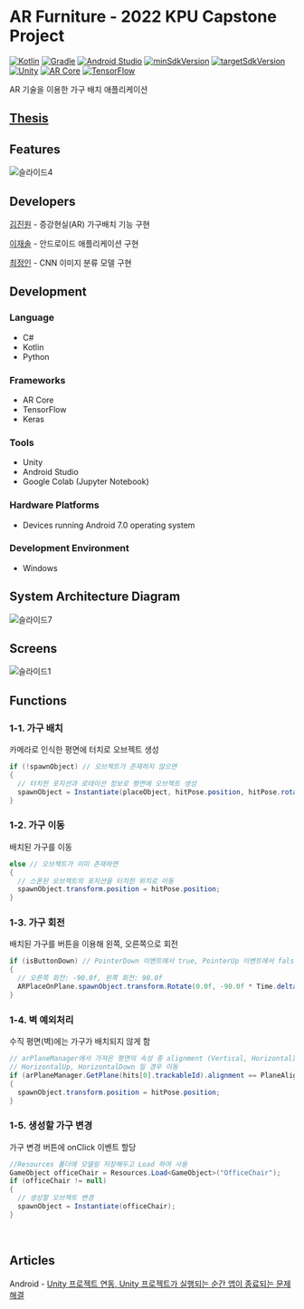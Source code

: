 # AR Furniture - 2022 KPU Capstone Project

[![Kotlin](https://img.shields.io/badge/Kotlin-1.5.20-blue.svg)](https://kotlinlang.org)
[![Gradle](https://img.shields.io/badge/gradle-7.0.2-green.svg)](https://gradle.org/)
[![Android Studio](https://img.shields.io/badge/Android%20Studio-4.0-green)](https://developer.android.com/studio)
[![minSdkVersion](https://img.shields.io/badge/minSdkVersion-24-red)](https://developer.android.com/distribute/best-practices/develop/target-sdk)
[![targetSdkVersion](https://img.shields.io/badge/targetSdkVersion-30-orange)](https://developer.android.com/distribute/best-practices/develop/target-sdk)
<br>
[![Unity](https://img.shields.io/badge/Unity-2020.3.26.f1-darkgray.svg)](https://kotlinlang.org)
[![AR Core](https://img.shields.io/badge/AR%20Core-4.1.9-violet)](https://developer.android.com/distribute/best-practices/develop/target-sdk)
[![TensorFlow](https://img.shields.io/badge/TensorFlow-2.8.0-darkorange)](https://developer.android.com/distribute/best-practices/develop/target-sdk)

AR 기술을 이용한 가구 배치 애플리케이션
</br>

## [Thesis](https://drive.google.com/file/d/1z1_LuE23bzVGHNES-6Try46LxLytE1zr/view?usp=sharing)

## Features
![슬라이드4](https://github.com/user-attachments/assets/470bc4c6-f824-4d5a-8334-24c4d30c0f21)

## Developers

[김진원](https://github.com/wlsdnjs0707) - 증강현실(AR) 가구배치 기능 구현

[이재솔](https://github.com/jaesol0105) - 안드로이드 애플리케이션 구현

[최정인](https://github.com/bombab) - CNN 이미지 분류 모델 구현

## Development
### Language
* C#
* Kotlin
* Python
### Frameworks
* AR Core
* TensorFlow
* Keras
### Tools 
* Unity
* Android Studio
* Google Colab (Jupyter Notebook)
### Hardware Platforms
* Devices running Android 7.0 operating system
### Development Environment
* Windows

## System Architecture Diagram
![슬라이드7](https://github.com/user-attachments/assets/3c15d9b9-f644-4b3f-a134-87eaa005f1d3)

## Screens
![슬라이드1](https://user-images.githubusercontent.com/86781939/169832565-fd7c5f08-5d6b-47cd-b8cc-f42214c66474.png)

## Functions

### 1-1. 가구 배치
카메라로 인식한 평면에 터치로 오브젝트 생성
```cs
if (!spawnObject) // 오브젝트가 존재하지 않으면
{
  // 터치한 포지션과 로테이션 정보로 평면에 오브젝트 생성
  spawnObject = Instantiate(placeObject, hitPose.position, hitPose.rotation);
}
```

### 1-2. 가구 이동
배치된 가구를 이동
```cs
else // 오브젝트가 이미 존재하면
{
  // 스폰된 오브젝트의 포지션을 터치한 위치로 이동
  spawnObject.transform.position = hitPose.position;
}
```

### 1-3. 가구 회전
배치된 가구를 버튼을 이용해 왼쪽, 오른쪽으로 회전
```cs
if (isButtonDown) // PointerDown 이벤트에서 true, PointerUp 이벤트에서 false
{
  // 오른쪽 회전: -90.0f, 왼쪽 회전: 90.0f
  ARPlaceOnPlane.spawnObject.transform.Rotate(0.0f, -90.0f * Time.deltaTime, 0.0f);
}
```

### 1-4. 벽 예외처리
수직 평면(벽)에는 가구가 배치되지 않게 함
```cs
// arPlaneManager에서 가져온 평면의 속성 중 alignment (Vertical, Horizontal) 구분
// HorizontalUp, HorizontalDown 일 경우 이동 
if (arPlaneManager.GetPlane(hits[0].trackableId).alignment == PlaneAlignment.HorizontalUp || arPlaneManager.GetPlane(hits[0].trackableId).alignment == PlaneAlignment.HorizontalDown)
{
  spawnObject.transform.position = hitPose.position;
}
```
### 1-5. 생성할 가구 변경
가구 변경 버튼에 onClick 이벤트 할당
```cs
//Resources 폴더에 모델링 저장해두고 Load 하여 사용
GameObject officeChair = Resources.Load<GameObject>("OfficeChair");
if (officeChair != null)
{
  // 생성할 오브젝트 변경
  spawnObject = Instantiate(officeChair);
}
```
<br>

## Articles
Android - [Unity 프로젝트 연동, Unity 프로젝트가 실행되는 순간 앱이 종료되는 문제 해결](https://github.com/jaesol0105/ar_furniture_application_prototype?tab=readme-ov-file#ar-foundation-%ED%94%84%EB%A1%9C%EC%A0%9D%ED%8A%B8-%EC%97%B0%EB%8F%99)
